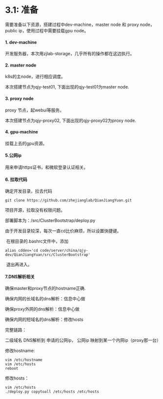 # 3.1: 准备

需要准备以下资源，搭建过程中dev-machine，master node 和 proxy node，public ip，使用过程中需要挂载gpu node。

#### 1. dev-machine

开发服务器，本次用zjlab-storage，几乎所有的操作都在这边执行。



#### 2. master node

k8s的主node，进行相应调度。

本次搭建节点为qjy-test01, 下面出现的qjy-test01为master node.



#### 3. proxy node

proxy 节点，起webui等服务。

本次搭建节点为qjy-proxy02, 下面出现的qjy-proxy02为proxy node.



#### 4. gpu-machine

挂载上去的gpu资源。



#### 5.公网ip

用来申请https证书，和微软登录认证相关。



#### 6. 拉取代码

确定开发目录，拉去代码

```
git clone https://github.com/zhejianglab/QianJiangYuan.git
```

项目开源，拉取没有权限问题。

部署脚本为：/src/ClusterBootstrap/deploy.py



由于开发目录较深，每次一直cd比价麻烦，所以设置快捷键。

​    在根目录的.bashrc文件中，添加

```
alias cddev='cd code/server/china/qjy-dev/QianJiangYuan/src/ClusterBootstrap'
```

​    退出再进入。



#### 7.DNS解析相关

确保master和proxy节点的hostname正确.

确保内网的长域名的dns解析：信息中心做

确保proxy外网的dns解析：信息中心做

确保内网的短域名的dns解析：修改hosts



完整链路：

二级域名 DNS解析到 申请的公网ip， 公网ip 映射到某一个内网ip（proxy那一台）



修改hostname:

```
vim /etc/hostname
vim /etc/hosts
reboot
```



修改hosts：

```
vim /etc/hosts
./deploy.py copytoall /etc/hosts /etc/hosts
```

